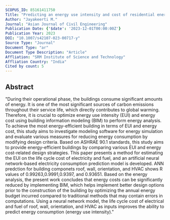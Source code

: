 ```yaml
---
SCOPUS_ID: 85161411750
Title: "Predicting an energy use intensity and cost of residential energy-efficient buildings using various parameters: ANN analysis"
Author: "Jayakeerti M."
Journal: "Asian Journal of Civil Engineering"
Publication Date: {'$date': '2023-12-01T00:00:00Z'}
Publication Year: 2023
DOI: "10.1007/s42107-023-00717-y"
Source Type: "Journal"
Document Type: "ar"
Document Type Description: "Article"
Affliation: "SRM Institute of Science and Technology"
Affliation Country: "India"
Cited by count: 5
---
```


## Abstract
"During their operational phase, the buildings consume significant amounts of energy. It is one of the most significant sources of carbon emissions throughout their service life, which directly contributes to global warming. Therefore, it is crucial to optimize energy use intensity (EUI) and energy cost using building information modeling (BIM) to perform energy analysis. To achieve the most energy-efficient building in terms of EUI and energy cost, this study aims to investigate modeling software for energy simulation and evaluate various measures for reducing energy consumption by modifying design criteria. Based on ASHRAE 90.1 standards, this study aims to provide energy-efficient buildings by comparing various EUI and energy cost-related design strategies. This paper presents a method for estimating the EUI on the life cycle cost of electricity and fuel, and an artificial neural network-based electricity consumption prediction model is developed. ANN predction for building componets roof, wall, orientation, and HVAC shows R values of 0.99263,0.9991,0.9397, and 0.93651. Based on the energy analysis, the present work concludes that energy costs can be significantly reduced by implementing BIM, which helps implement better design options prior to the construction of the building by optimizing the annual energy budget incurred compared to traditional methods that may contain errors in computations. Using a neural network model, the life cycle cost of electrical and fuel of roof, wall, orientation, and HVAC as inputs improves the ability to predict energy consumption (energy use intensity)."
